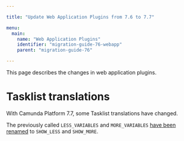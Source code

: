 ```yaml
---

title: "Update Web Application Plugins from 7.6 to 7.7"

menu:
  main:
    name: "Web Application Plugins"
    identifier: "migration-guide-76-webapp"
    parent: "migration-guide-76"

---
```


This page describes the changes in web application plugins.

# Tasklist translations

With Camunda Platform 7.7, some Tasklist translations have changed.

The previously called `LESS_VARIABLES` and `MORE_VARIABLES` [have been renamed](https://github.com/camunda/camunda-tasklist-translations/commit/56445f8c4439d7c580e7a8bdfcdad1982169e1bb) to `SHOW_LESS` and `SHOW_MORE`.